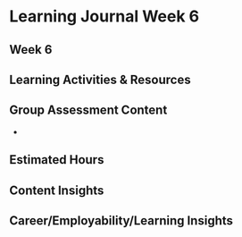 # Learning Journal Week 6
## Week 6
## Learning Activities & Resources 
Group Assessment Content
-
- 
## Estimated Hours

## Content Insights

## Career/Employability/Learning Insights
